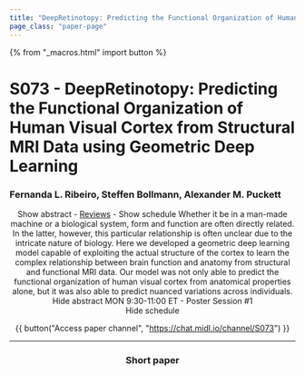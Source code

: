 ```yaml
---
title: "DeepRetinotopy: Predicting the Functional Organization of Human Visual Cortex from Structural MRI Data using Geometric Deep Learning"
page_class: "paper-page"
---
```


{% from "_macros.html" import button %}

# S073 - DeepRetinotopy: Predicting the Functional Organization of Human Visual Cortex from Structural MRI Data using Geometric Deep Learning


### Fernanda L. Ribeiro, Steffen Bollmann, Alexander M. Puckett

<center><a class="toggle_visibility" data-selector=".paper_abstract" data-level="3">Show abstract</a>
        - <a href="https://openreview.net/forum?id=Nw_trRFjPE">Reviews</a>
        - <a class="toggle_visibility" data-selector=".paper_qa" data-level="3">Show schedule</a>

<span class="paper_abstract">
        Whether it be in a man-made machine or a biological system, form and function are often directly related. In the latter, however, this particular relationship is often unclear due to the intricate nature of biology. Here we developed a geometric deep learning model capable of exploiting the actual structure of the cortex to learn the complex relationship between brain function and anatomy from structural and functional MRI data. Our model was not only able to predict the functional organization of human visual cortex from anatomical properties alone, but it was also able to predict nuanced variations across individuals.
        <span class="actions">
  <br/>
  <a class="toggle_visibility" data-level="2">Hide abstract</a></span>
</span>

<span class="paper_qa">
        MON 9:30-11:00 ET - Poster Session #1
        <br/>
        <span class="actions"><a class="toggle_visibility" data-level="2">Hide schedule</a></span>
</span>

{{ button("Access paper channel", "https://chat.midl.io/channel/S073") }}

---

### Short paper
